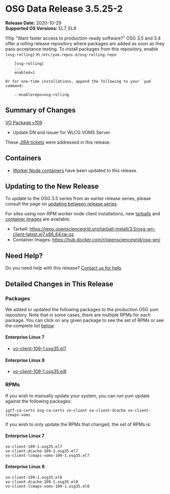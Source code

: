 OSG Data Release 3.5.25-2
=========================

**Release Date:** 2020-10-29    
**Supported OS Versions:** EL7, EL8

!!!tip "Want faster access to production-ready software?"
    OSG 3.5 and 3.4 offer a rolling release repository where packages are added as soon as they pass acceptance testing.
    To install packages from this repository, enable `[osg-rolling]` in `/etc/yum.repos.d/osg-rolling.repo`:

        [osg-rolling]
        ...
        enabled=1

    Or for one-time installations, append the following to your `yum` command:

        --enablerepo=osg-rolling

Summary of Changes
------------------

[VO Package v109](https://github.com/opensciencegrid/osg-vo-config/releases/tag/release-109)

-   Update DN and issuer for WLCG VOMS Server


These [JIRA tickets](https://opensciencegrid.atlassian.net/issues/?jql=project%20%3D%20SOFTWARE%20AND%20fixVersion%20%3D%203.5.25-2%20ORDER%20BY%20priority%20DESC%2C%20key%20DESC) were addressed in this release.

Containers
----------

- [Worker Node containers](../../worker-node/using-wn-containers.md) have been updated to this release.

Updating to the New Release
---------------------------

To update to the OSG 3.5 series from an earlier release series, please consult the page on
[updating between release series](../release_series.md#updating-to-osg-35).

For sites using non-RPM worker node client installations, new [tarballs](../../worker-node/install-wn-tarball.md) and
[container images](../../worker-node/using-wn-containers.md) are available:

- Tarball: <https://repo.opensciencegrid.org/tarball-install/3.5/osg-wn-client-latest.el7.x86_64.tar.gz>
- Container Images: <https://hub.docker.com/r/opensciencegrid/osg-wn/>

Need Help?
----------

Do you need help with this release? [Contact us for help](../../common/help.md).

Detailed Changes in This Release
--------------------------------

### Packages

We added or updated the following packages to the production OSG yum repository.
Note that in some cases, there are multiple RPMs for each package.
You can click on any given package to see the set of RPMs or see the complete list [below](#rpms).

#### Enterprise Linux 7

-   [vo-client-109-1.osg35.el7](https://koji.chtc.wisc.edu/koji/search?match=glob&type=build&terms=vo-client-109-1.osg35.el7)

#### Enterprise Linux 8

-   [vo-client-109-1.osg35.el8](https://koji.chtc.wisc.edu/koji/search?match=glob&type=build&terms=vo-client-109-1.osg35.el8)

### RPMs

If you wish to manually update your system, you can run yum update against the following packages:

    igtf-ca-certs osg-ca-certs vo-client vo-client-dcache vo-client-lcmaps-voms

If you wish to only update the RPMs that changed, the set of RPMs is:

#### Enterprise Linux 7

``` file
vo-client-109-1.osg35.el7
vo-client-dcache-109-1.osg35.el7
vo-client-lcmaps-voms-109-1.osg35.el7
```

#### Enterprise Linux 8

``` file
vo-client-109-1.osg35.el8
vo-client-dcache-109-1.osg35.el8
vo-client-lcmaps-voms-109-1.osg35.el8
```
